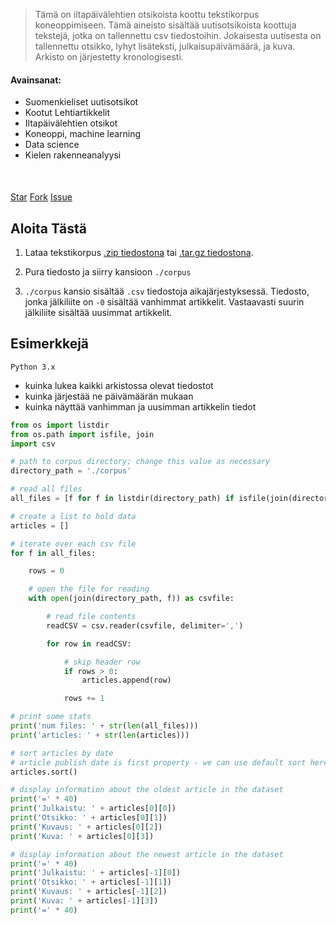> Tämä on iltapäivälehtien otsikoista koottu tekstikorpus koneoppimiseen. Tämä aineisto sisältää uutisotsikoista koottuja tekstejä, jotka on tallennettu csv tiedostoihin. Jokaisesta uutisesta on tallennettu otsikko, lyhyt lisäteksti, julkaisupäivämäärä, ja kuva. Arkisto on järjestetty kronologisesti.

#### Avainsanat:

- Suomenkieliset uutisotsikot
- Kootut Lehtiartikkelit
- Iltapäivälehtien otsikot
- Koneoppi, machine learning
- Data science
- Kielen rakenneanalyysi

<div style='text-align:left;margin-top:50px;'>
<a class="github-button" href="https://github.com/nkrusch/fi-news-corpus" data-icon="octicon-star" data-size="large" aria-label="Star nkrusch/fi-news-corpus on GitHub">Star</a>
<a class="github-button" href="https://github.com/nkrusch/fi-news-corpus/fork" data-icon="octicon-repo-forked" data-size="large" aria-label="Fork nkrusch/fi-news-corpus on GitHub">Fork</a>
<a class="github-button" href="https://github.com/nkrusch/fi-news-corpus/issues" data-icon="octicon-issue-opened" data-size="large" aria-label="Issue nkrusch/fi-news-corpus on GitHub">Issue</a>
</div>


## Aloita Tästä

1. Lataa tekstikorpus [.zip tiedostona](https://github.com/nkrusch/fi-news-corpus/archive/master.zip) tai [.tar.gz tiedostona](https://github.com/nkrusch/fi-news-corpus/tarball/master).

2. Pura tiedosto ja siirry kansioon `./corpus`

3. `./corpus` kansio sisältää `.csv` tiedostoja aikajärjestyksessä. Tiedosto, jonka jälkiliite on `-0` sisältää vanhimmat artikkelit. Vastaavasti suurin jälkiliite sisältää uusimmat artikkelit.  

## Esimerkkejä

`Python 3.x`

- kuinka lukea kaikki arkistossa olevat tiedostot
- kuinka järjestää ne päivämäärän mukaan
- kuinka näyttää vanhimman ja uusimman artikkelin tiedot

```python
from os import listdir
from os.path import isfile, join
import csv

# path to corpus directory; change this value as necessary
directory_path = './corpus'

# read all files
all_files = [f for f in listdir(directory_path) if isfile(join(directory_path, f))]

# create a list to hold data
articles = []

# iterate over each csv file
for f in all_files:

    rows = 0

    # open the file for reading
    with open(join(directory_path, f)) as csvfile:

        # read file contents
        readCSV = csv.reader(csvfile, delimiter=',')

        for row in readCSV:

            # skip header row
            if rows > 0:
                articles.append(row)

            rows += 1

# print some stats
print('num files: ' + str(len(all_files)))
print('articles: ' + str(len(articles)))

# sort articles by date
# article publish date is first property - we can use default sort here
articles.sort()

# display information about the oldest article in the dataset
print('=' * 40)
print('Julkaistu: ' + articles[0][0])  
print('Otsikko: ' + articles[0][1])  
print('Kuvaus: ' + articles[0][2])  
print('Kuva: ' + articles[0][3])  

# display information about the newest article in the dataset
print('=' * 40)
print('Julkaistu: ' + articles[-1][0])  
print('Otsikko: ' + articles[-1][1])  
print('Kuvaus: ' + articles[-1][2])  
print('Kuva: ' + articles[-1][3]) 
print('=' * 40)
```

<script async defer src="https://buttons.github.io/buttons.js"></script>